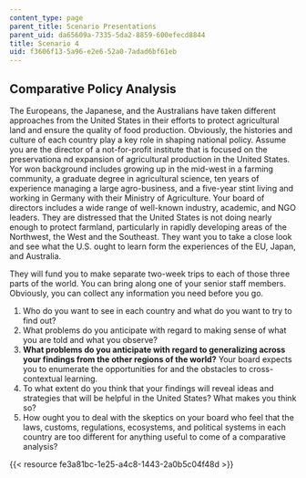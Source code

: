 ```yaml
---
content_type: page
parent_title: Scenario Presentations
parent_uid: da65609a-7335-5da2-8859-600efecd8844
title: Scenario 4
uid: f3606f13-5a96-e2e6-52a0-7adad6bf61eb
---
```


Comparative Policy Analysis
---------------------------

The Europeans, the Japanese, and the Australians have taken different approaches from the United States in their efforts to protect agricultural land and ensure the quality of food production. Obviously, the histories and culture of each country play a key role in shaping national policy. Assume you are the director of a not-for-profit institute that is focused on the preservationa nd expansion of agricultural production in the United States. Yor won background includes growing up in the mid-west in a farming community, a graduate degree in agricultural science, ten years of experience managing a large agro-business, and a five-year stint living and working in Germany with their Ministry of Agriculture. Your board of directors includes a wide range of well-known industry, academic, and NGO leaders. They are distressed that the United States is not doing nearly enough to protect farmland, particularly in rapidly developing areas of the Northwest, the West and the Southeast. They want you to take a close look and see what the U.S. ought to learn form the experiences of the EU, Japan, and Australia.

They will fund you to make separate two-week trips to each of those three parts of the world. You can bring along one of your senior staff members. Obviously, you can collect any information you need before you go.

1.  Who do you want to see in each country and what do you want to try to find out?
2.  What problems do you anticipate with regard to making sense of what you are told and what you observe?
3.  **What problems do you anticipate with regard to generalizing across your findings from the other regions of the world?** Your board expects you to enumerate the opportunities for and the obstacles to cross-contextual learning.
4.  To what extent do you think that your findings will reveal ideas and strategies that will be helpful in the United States? What makes you think so?
5.  How ought you to deal with the skeptics on your board who feel that the laws, customs, regulations, ecosystems, and political systems in each country are too different for anything useful to come of a comparative analysis?

{{< resource fe3a81bc-1e25-a4c8-1443-2a0b5c04f48d >}}
